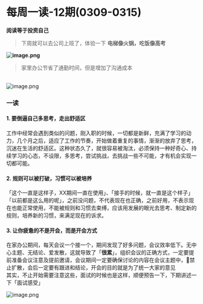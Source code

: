 # 每周一读-12期(0309-0315)

**阅读等于投资自己**
> 下周就可以去公司上班了，体验一下 **电梯像火锅，吃饭像高考**

**![image.png](https://cdn.nlark.com/yuque/0/2020/png/313624/1584188573880-9ef1b2c1-4fda-446d-8160-1c52df82ba2f.png#align=left&display=inline&height=179&name=image.png&originHeight=357&originWidth=719&size=18591&status=done&style=none&width=359.5)**
> 家里办公节省了通勤时间，但是增加了沟通成本

<br />![image.png](https://cdn.nlark.com/yuque/0/2020/png/313624/1584188852752-b43c2914-c2cf-4284-b043-aeaa52ee98db.png#align=left&display=inline&height=179&name=image.png&originHeight=357&originWidth=719&size=22836&status=done&style=none&width=359.5)
<a name="fCKEb"></a>
### 一读
<a name="5Lkh0"></a>
#### 1. 要倒逼自己多思考，走出舒适区
工作中经常会遇到类似的问题，刚入职的时候，一切都是新鲜，充满了学习的动力，几个月之后，适应了工作的节奏，开始做着重复的事情，渐渐的放弃了思考，沉迷在生活的舒适区。这种状态久了，就很容易被淘汰，必须保持一种好奇心、持续学习的心态，不设限，多思考，尝试挑战，去挑战一些不可能，才有机会实现一切都可能。

<a name="aaBC9"></a>
#### 2. 规则可以被打破，习惯可以被培养
「这个一直是这样子，XX期间一直在使用」、「接手的时候，就一直是这个样子」「以前都是这么用的呢」，之前没问题，不代表现在也正确，之前好用，不表示现在也能正常使用，不能被规则和习惯去束缚，应该用发展的眼光去思考、制定新的规则，培养新的习惯，来满足现在的诉求。

<a name="Thlo7"></a>
#### 3. 让你疲惫的不是开会，而是开会方式
在家办公期间，每天会议一个接一个，期间发现了好多问题，会议效率低下。无中心主题、无结论、爱发散，这就导致了「**很累**」，组织会议的正确方式，一定要提前准备会议注意及提前邀请，会议期间一定要确保讨论的内容在会议主题中，🚫禁止扩散，会后一定要有跟进和结论，开会的目的就是为了统一大家的意见<br />其实，不止开始需要注意这些，面试的时候也是这样，顺便预告一下，下期讲述一下「面试感受」

![image.png](https://cdn.nlark.com/yuque/0/2020/png/313624/1584190511947-ca30caef-b9ba-4c19-9858-65cd7e8af437.png#align=left&display=inline&height=143&name=image.png&originHeight=286&originWidth=792&size=116337&status=done&style=none&width=396)
